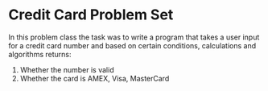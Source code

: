 # Credit Card Problem Set
In this problem class the task was to write a program that takes a user input for a credit card number and based on certain conditions, calculations and algorithms returns: 
1. Whether the number is valid
2. Whether the card is AMEX, Visa, MasterCard
